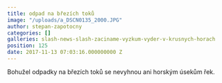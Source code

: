 ```yaml
---
title: odpad na březích toků
image: "/uploads/a_DSCN0135_2000.JPG"
author: stepan-zapotocny
categories: []
galleries: slash-news-slash-zaciname-vyzkum-vyder-v-krusnych-horach
position: 125
date: 2017-11-13 07:03:16.000000000 Z
---
```

Bohužel odpadky na březích toků se nevyhnou ani horským úsekům řek.

